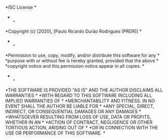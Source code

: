  *ISC License                                                               *
 *                                                                          *
 *Copyright (c) [2020], [Paulo Ricardo Durão Rodrigues (PRDR)]              *
 *                                                                          *
 *Permission to use, copy, modify, and/or distribute this software for any  *
 *purpose with or without fee is hereby granted, provided that the above    *
 *copyright notice and this permission notice appear in all copies.         *
 *                                                                          *
 *THE SOFTWARE IS PROVIDED "AS IS" AND THE AUTHOR DISCLAIMS ALL WARRANTIES  *
 *WITH REGARD TO THIS SOFTWARE INCLUDING ALL IMPLIED WARRANTIES OF          *
 *MERCHANTABILITY AND FITNESS. IN NO EVENT SHALL THE AUTHOR BE LIABLE FOR   *
 *ANY SPECIAL, DIRECT, INDIRECT, OR CONSEQUENTIAL DAMAGES OR ANY DAMAGES    *
 *WHATSOEVER RESULTING FROM LOSS OF USE, DATA OR PROFITS, WHETHER IN AN     *
 *ACTION OF CONTRACT, NEGLIGENCE OR OTHER TORTIOUS ACTION, ARISING OUT OF   *
 *OR IN CONNECTION WITH THE USE OR PERFORMANCE OF THIS SOFTWARE.            *